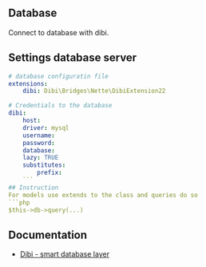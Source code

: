 ## Database
Connect to database with dibi.

## Settings database server
```yaml
# database configuratin file
extensions:
	dibi: Dibi\Bridges\Nette\DibiExtension22

# Credentials to the database
dibi:
	host:
	driver: mysql
	username:
	password:
	database:
	lazy: TRUE
	substitutes:
		prefix:
	```
## Instruction
For models use extends to the class and queries do so
```php
$this->db->query(...)
```

## Documentation
- [Dibi - smart database layer](http://dibiphp.com/)
